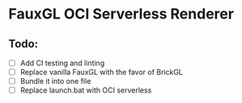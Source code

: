# FauxGL OCI Serverless Renderer 

## Todo:
- [ ] Add CI testing and linting
- [ ] Replace vanilla FauxGL with the favor of BrickGL
- [ ] Bundle it into one file
- [ ] Replace launch.bat with OCI serverless
